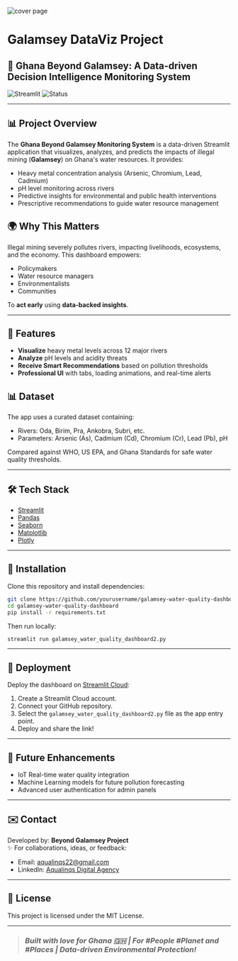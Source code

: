 
![cover page](https://github.com/user-attachments/assets/9ef76fee-9046-4687-8280-8a718bba981c)

# Galamsey DataViz Project
 ## 🌊 Ghana Beyond Galamsey: A Data-driven Decision Intelligence Monitoring System

![Streamlit](https://img.shields.io/badge/Built%20with-Streamlit-blue)
![Status](https://img.shields.io/badge/Status-Active-brightgreen)

---

## 📊 Project Overview
The **Ghana Beyond Galamsey Monitoring System** is a data-driven Streamlit application that visualizes, analyzes, and predicts the impacts of illegal mining (**Galamsey**) on Ghana's water resources. It provides:
- Heavy metal concentration analysis (Arsenic, Chromium, Lead, Cadmium)
- pH level monitoring across rivers
- Predictive insights for environmental and public health interventions
- Prescriptive recommendations to guide water resource management

## 🌍 Why This Matters
Illegal mining severely pollutes rivers, impacting livelihoods, ecosystems, and the economy. This dashboard empowers:
- Policymakers
- Water resource managers
- Environmentalists
- Communities

To **act early** using **data-backed insights**.

---

## 🚿 Features
- **Visualize** heavy metal levels across 12 major rivers
- **Analyze** pH levels and acidity threats
- **Receive Smart Recommendations** based on pollution thresholds
- **Professional UI** with tabs, loading animations, and real-time alerts


## 📊 Dataset
The app uses a curated dataset containing:
- Rivers: Oda, Birim, Pra, Ankobra, Subri, etc.
- Parameters: Arsenic (As), Cadmium (Cd), Chromium (Cr), Lead (Pb), pH

Compared against WHO, US EPA, and Ghana Standards for safe water quality thresholds.

---

## 🛠️ Tech Stack
- [Streamlit](https://streamlit.io/)
- [Pandas](https://pandas.pydata.org/)
- [Seaborn](https://seaborn.pydata.org/)
- [Matplotlib](https://matplotlib.org/)
- [Plotly](https://plotly.com/)

---

## 🔧 Installation

Clone this repository and install dependencies:

```bash
git clone https://github.com/yourusername/galamsey-water-quality-dashboard.git
cd galamsey-water-quality-dashboard
pip install -r requirements.txt
```

Then run locally:

```bash
streamlit run galamsey_water_quality_dashboard2.py
```

---

## 🚀 Deployment
Deploy the dashboard on [Streamlit Cloud](https://streamlit.io/cloud):

1. Create a Streamlit Cloud account.
2. Connect your GitHub repository.
3. Select the `galamsey_water_quality_dashboard2.py` file as the app entry point.
4. Deploy and share the link!

---

## 🌿 Future Enhancements
- IoT Real-time water quality integration
- Machine Learning models for future pollution forecasting
- Advanced user authentication for admin panels


---

## ✉️ Contact
Developed by: **Beyond Galamsey Project**  
✨ For collaborations, ideas, or feedback:
- Email: aqualinqs22@gmail.com
- LinkedIn: [Aqualinqs Digital Agency](https://linkedin.com)

---

## 🌿 License
This project is licensed under the MIT License.

---

> ### *Built with love for Ghana 🇬🇭 | For #People #Planet and #Places | Data-driven Environmental Protection!*
